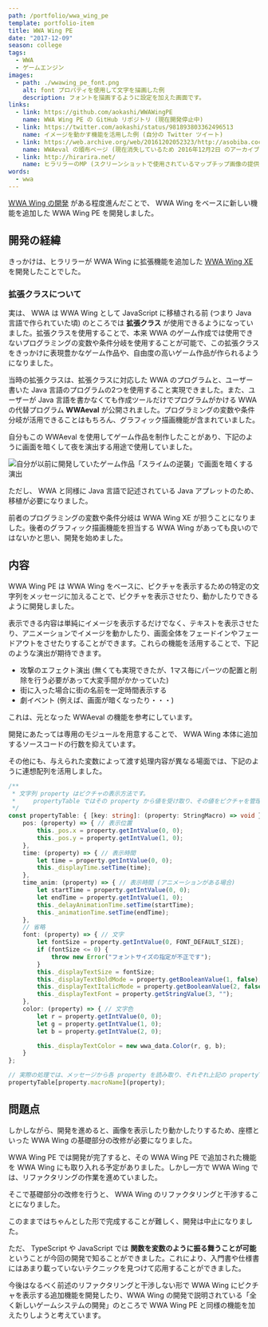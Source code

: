 ```yaml
---
path: /portfolio/wwa_wing_pe
template: portfolio-item
title: WWA Wing PE
date: "2017-12-09"
season: college
tags:
  - WWA
  - ゲームエンジン
images:
  - path: ./wwawing_pe_font.png
    alt: font プロパティを使用して文字を描画した例
    description: フォントを描画するように設定を加えた画面です。
links:
  - link: https://github.com/aokashi/WWAWingPE
    name: WWA Wing PE の GitHub リポジトリ (現在開発停止中)
  - link: https://twitter.com/aokashi/status/981893803362496513
    name: イメージを動かす機能を活用した例 (自分の Twitter ツイート)
  - link: https://web.archive.org/web/20161202052323/http://asobiba.cocolog-nifty.com/game/wwa/wwaeval/
    name: WWAeval の頒布ページ (現在消失しているため 2016年12月2日 のアーカイブを掲載)
  - link: http://hirarira.net/
    name: ヒラリラーのMP (スクリーンショットで使用されているマップチップ画像の提供元)
words:
  - wwa
---
```


[WWA Wing の開発](/portfolio/wwa_wing/) がある程度進んだことで、 WWA Wing をベースに新しい機能を追加した WWA Wing PE を開発しました。

## 開発の経緯

きっかけは、ヒラリラーが WWA Wing に拡張機能を追加した [WWA Wing XE](https://github.com/hirarira/WWAWingXE) を開発したことでした。

### 拡張クラスについて

実は、 WWA は WWA Wing として JavaScript に移植される前 (つまり Java 言語で作られていた頃) のところでは **拡張クラス** が使用できるようになっていました。拡張クラスを使用することで、本来 WWA のゲーム作成では使用できないプログラミングの変数や条件分岐を使用することが可能で、この拡張クラスをきっかけに表現豊かなゲーム作品や、自由度の高いゲーム作品が作られるようになりました。

当時の拡張クラスは、拡張クラスに対応した WWA のプログラムと、ユーザー書いた Java 言語のプログラムの2つを使用すること実現できました。また、ユーザーが Java 言語を書かなくても作成ツールだけでプログラムがかける WWA の代替プログラム **WWAeval** が公開されました。プログラミングの変数や条件分岐が活用できることはもちろん、グラフィック描画機能が含まれていました。

自分もこの WWAeval を使用してゲーム作品を制作したことがあり、下記のように画面を暗くして夜を演出する用途で使用していました。

![自分が以前に開発していたゲーム作品「スライムの逆襲」で画面を暗くする演出](/portfolio/wwa_wing_pe/wwa_attack_of_slime_effect.gif)

ただし、 WWA と同様に Java 言語で記述されている Java アプレットのため、移植が必要になりました。

前者のプログラミングの変数や条件分岐は WWA Wing XE が担うことになりました。後者のグラフィック描画機能を担当する WWA Wing があっても良いのではないかと思い、開発を始めました。

## 内容

WWA Wing PE は WWA Wing をベースに、ピクチャを表示するための特定の文字列をメッセージに加えることで、ピクチャを表示させたり、動かしたりできるように開発しました。

表示できる内容は単純にイメージを表示するだけでなく、テキストを表示させたり、アニメーションでイメージを動かしたり、画面全体をフェードインやフェードアウトをさせたりすることができます。これらの機能を活用することで、下記のような演出が期待できます。

- 攻撃のエフェクト演出 (無くても実現できたが、1マス毎にパーツの配置と削除を行う必要があって大変手間がかかっていた)
- 街に入った場合に街の名前を一定時間表示する
- 劇イベント (例えば、画面が暗くなったり・・・)

これは、元となった WWAeval の機能を参考にしています。

開発にあたっては専用のモジュールを用意することで、 WWA Wing 本体に追加するソースコードの行数を抑えています。

その他にも、与えられた変数によって渡す処理内容が異なる場面では、下記のように連想配列を活用しました。

```typescript
/**
 * 文字列 property はピクチャの表示方法です。
 *     propertyTable ではその property から値を受け取り、その値をピクチャを管理しているクラスのプロパティに設定しています。
 */
const propertyTable: { [key: string]: (property: StringMacro) => void } = {
    pos: (property) => { // 表示位置
        this._pos.x = property.getIntValue(0, 0);
        this._pos.y = property.getIntValue(1, 0);
    },
    time: (property) => { // 表示時間
        let time = property.getIntValue(0, 0);
        this._displayTime.setTime(time);
    },
    time_anim: (property) => { // 表示時間 (アニメーションがある場合)
        let startTime = property.getIntValue(0, 0);
        let endTime = property.getIntValue(1, 0);
        this._delayAnimationTime.setTime(startTime);
        this._animationTime.setTime(endTime);
    },
    // 省略
    font: (property) => { // 文字
        let fontSize = property.getIntValue(0, FONT_DEFAULT_SIZE);
        if (fontSize <= 0) {
            throw new Error("フォントサイズの指定が不正です");
        }
        this._displayTextSize = fontSize;
        this._displayTextBoldMode = property.getBooleanValue(1, false);
        this._displayTextItalicMode = property.getBooleanValue(2, false);
        this._displayTextFont = property.getStringValue(3, "");
    },
    color: (property) => { // 文字色
        let r = property.getIntValue(0, 0);
        let g = property.getIntValue(1, 0);
        let b = property.getIntValue(2, 0);

        this._displayTextColor = new wwa_data.Color(r, g, b);
    }
};

// 実際の処理では、メッセージから各 property を読み取り、それぞれ上記の propertyTable に対応した処理を実行させています。
propertyTable[property.macroName](property);
```

## 問題点

しかしながら、開発を進めると、画像を表示したり動かしたりするため、座標といった WWA Wing の基礎部分の改修が必要になりました。

WWA Wing PE では開発が完了すると、その WWA Wing PE で追加された機能を WWA Wing にも取り入れる予定がありました。しかし一方で WWA Wing では、リファクタリングの作業を進めていました。

そこで基礎部分の改修を行うと、 WWA Wing のリファクタリングと干渉することになりました。

このままではちゃんとした形で完成することが難しく、開発は中止になりました。

ただ、 TypeScript や JavaScript では **関数を変数のように振る舞うことが可能** ということが今回の開発で知ることができました。これにより、入門書や仕様書にはあまり載っていないテクニックを見つけて応用することができました。

今後はなるべく前述のリファクタリングと干渉しない形で WWA Wing にピクチャを表示する追加機能を開発したり、WWA Wing の開発で説明されている「全く新しいゲームシステムの開発」のところで WWA Wing PE と同様の機能を加えたりしようと考えています。
